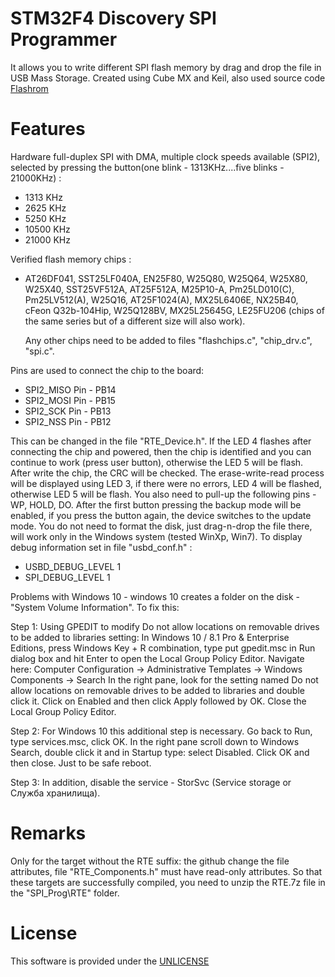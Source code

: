 # STM32F4 Discovery SPI Programmer

It allows you to write different SPI flash memory by drag and drop the file in USB Mass Storage.
Created using Cube MX and Keil, also used source code <a href="https://github.com/flashrom/flashrom" rel="nofollow">Flashrom</a>

# Features

Hardware full-duplex SPI with DMA, multiple clock speeds available (SPI2), selected by pressing the button(one blink - 1313KHz....five blinks - 21000KHz)  :

  - 1313 KHz
  - 2625 KHz
  - 5250 KHz
  - 10500 KHz
  - 21000 KHz

 Verified flash memory chips :
 

  - AT26DF041, SST25LF040A, EN25F80, W25Q80, W25Q64, W25X80, W25X40, SST25VF512A, AT25F512A, M25P10-A, Pm25LD010(C), Pm25LV512(A), W25Q16, AT25F1024(A), MX25L6406E, NX25B40,  cFeon Q32b-104Hip, W25Q128BV, MX25L25645G, LE25FU206 (chips of the same series but of a different size will also work).

    Any other chips need to be added to files "flashchips.c", "chip_drv.c", "spi.c".


Pins are used to connect the chip to the board:
 - SPI2_MISO Pin - PB14
 - SPI2_MOSI Pin - PB15
 - SPI2_SCK  Pin - PB13
 - SPI2_NSS  Pin - PB12

This can be changed in the file "RTE_Device.h".
If the LED 4 flashes after connecting the chip and powered, then the chip is identified and you can continue to work (press user button),
otherwise the LED 5 will be flash. After write the chip, the CRC will be checked. The erase-write-read process will be displayed using LED 3, 
if there were no errors, LED 4 will be flashed, otherwise LED 5 will be flash. You also need to pull-up the following  pins - WP, HOLD, DO.
After the first button pressing  the backup mode will be enabled, if you press the button again, the device switches to the update mode.
You do not need to format the disk, just drag-n-drop the file there, will work only in the Windows system (tested WinXp, Win7).
To display debug information set in file "usbd_conf.h" :
 - USBD_DEBUG_LEVEL             1
 - SPI_DEBUG_LEVEL              1
 
 Problems with Windows 10 - windows 10 creates a folder on the disk - "System Volume Information". To fix this:
   
   Step 1:
   Using GPEDIT to modify Do not allow locations on removable drives to be added to libraries setting:
   In Windows 10 / 8.1 Pro & Enterprise Editions, press Windows Key + R combination, type put gpedit.msc in Run dialog box 
   and  hit Enter to open the Local Group Policy Editor.
   Navigate here: Computer Configuration -> Administrative Templates -> Windows Components -> Search
   In the right pane, look for the setting named Do not allow locations on removable drives to be added to libraries and 
   double  click it.
   Click on Enabled and then click Apply followed by OK. Close the Local Group Policy Editor.
   
   Step 2:
   For Windows 10 this additional step is necessary. Go back to Run, type services.msc, click OK. In the right pane scroll 
   down  to Windows Search, double click it and in Startup type: select Disabled. Click OK and then close. Just to be 
   safe  reboot.
   
   Step 3:
   In addition, disable the service - StorSvc (Service storage or  Служба хранилища).

# Remarks

Only for the target without the RTE suffix:
the github change the file attributes, file "RTE_Components.h" must have read-only attributes.  So that these targets are successfully compiled, 
you need to unzip the RTE.7z file in the "SPI_Prog\RTE" folder.
  
# License

This software is provided under the  <a href="http://unlicense.org/" rel="nofollow">UNLICENSE</a>

